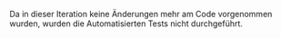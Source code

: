 Da in dieser Iteration keine Änderungen mehr am Code vorgenommen wurden, wurden die Automatisierten Tests nicht durchgeführt.




















